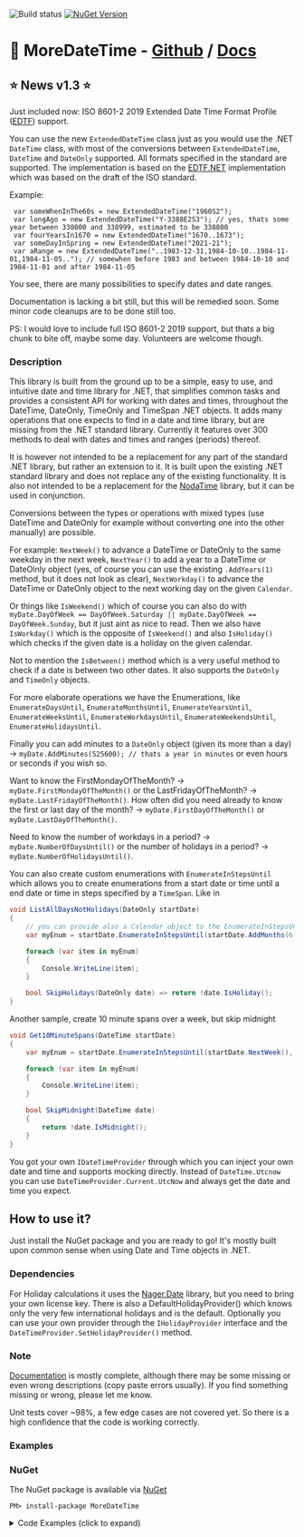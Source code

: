 ![Build status](https://github.com/Hefaistos68/MoreDateTime/actions/workflows/dotnet.yml/badge.svg)
[![NuGet Version](http://img.shields.io/nuget/v/MoreDateTime.svg?style=flat)](https://www.nuget.org/packages/MoreDateTime/) 

# :date: MoreDateTime - [Github](https://github.com/Hefaistos68/MoreDateTime) / [Docs](https://hefaistos68.github.io/MoreDateTime/)

## :star: News v1.3 :star: ##
Just included now: ISO 8601-2 2019 Extended Date Time Format Profile ([EDTF](http://www.loc.gov/standards/datetime/)) support.

You can use the new `ExtendedDateTime` class just as you would use the .NET `DateTime` class, with most of the conversions between `ExtendedDateTime`, `DateTime` and `DateOnly` supported. 
All formats specified in the standard are supported. The implementation is based on the [EDTF.NET](https://github.com/nharren/ExtendedDateTimeFormat) implementation which was based on the draft of the ISO standard.

Example:
```
 var someWhenInThe60s = new ExtendedDateTime("1960S2");
 var longAgo = new ExtendedDateTime("Y-3388E2S3"); // yes, thats some year between 338000 and 338999, estimated to be 338800
 var fourYearsIn1670 = new ExtendedDateTime("1670..1673");
 var someDayInSpring = new ExtendedDateTime("2021-21");
 var aRange = new ExtendedDateTime("..1983-12-31,1984-10-10..1984-11-01,1984-11-05.."); // somewhen before 1983 and between 1984-10-10 and 1984-11-01 and after 1984-11-05
```

You see, there are many possibilities to specify dates and date ranges. 

Documentation is lacking a bit still, but this will be remedied soon. Some minor code cleanups are to be done still too.

PS: I would love to include full ISO 8601-2 2019 support, but thats a big chunk to bite off, maybe some day. Volunteers are welcome though.

### Description 
This library is built from the ground up to be a simple, easy to use, and intuitive date and time library for .NET, that simplifies common tasks and provides a consistent API for working with dates and times, throughout the DateTime, DateOnly, TimeOnly and TimeSpan .NET objects. It adds many operations that one expects to find in a date and time library, but are missing from the .NET standard library. Currently it features over 300 methods to deal with dates and times and ranges (periods) thereof.

It is however not intended to be a replacement for any part of the standard .NET library, but rather an extension to it. It is built upon the existing .NET standard library and does not replace any of the existing functionality. It is also not intended to be a replacement for the [NodaTime](https://nodatime.org/) library, but it can be used in conjunction.

Conversions between the types or operations with mixed types (use DateTime and DateOnly for example without converting one into the other manually) are possible.

For example: `NextWeek()` to advance a DateTime or DateOnly to the same weekday in the next week, `NextYear()` to add a year to a DateTime or DateOlnly object (yes, of course you can use the existing `.AddYears(1)` method, but it does not look as clear), `NextWorkday()` to advance the DateTime or DateOnly object to the next working day on the given `Calendar`.

Or things like `IsWeekend()` which of course you can also do with `myDate.DayOfWeek == DayOfWeek.Saturday || myDate.DayOfWeek == DayOfWeek.Sunday`, but it just aint as nice to read. Then we also have `IsWorkday()` which is the opposite of `IsWeekend()` and also `IsHoliday()` which checks if the given date is a holiday on the given calendar.

Not to mention the `IsBetween()` method which is a very useful method to check if a date is between two other dates. It also supports the `DateOnly` and `TimeOnly` objects. 

For more elaborate operations we have the Enumerations, like `EnumerateDaysUntil`, `EnumerateMonthsUntil`, `EnumerateYearsUntil`, `EnumerateWeeksUntil`, `EnumerateWorkdaysUntil`, `EnumerateWeekendsUntil`, `EnumerateHolidaysUntil`.

Finally you can add minutes to a `DateOnly` object (given its more than a day) -> `myDate.AddMinutes(525600); // thats a year in minutes` or even hours or seconds if you wish so.

Want to know the FirstMondayOfTheMonth? -> `myDate.FirstMondayOfTheMonth()` or the LastFridayOfTheMonth? -> `myDate.LastFridayOfTheMonth()`. How often did you need already to know the first or last day of the month? -> `myDate.FirstDayOfTheMonth()` or `myDate.LastDayOfTheMonth()`.

Need to know the number of workdays in a period? -> `myDate.NumberOfDaysUntil()` or the number of holidays in a period? -> `myDate.NumberOfHolidaysUntil()`.

You can also create custom enumerations with `EnumerateInStepsUntil` which allows you to create enumerations from a start date or time until a end date or time in steps specified by a `TimeSpan`. Like in 
```cs
void ListAllDaysNotHolidays(DateOnly startDate)
{
	// you can provide also a Calendar object to the EnumerateInStepsUntil method if the current Culture is not adequate
	var myEnum = startDate.EnumerateInStepsUntil(startDate.AddMonths(6), TimeSpan.FromDays(1), SkipHolidays);

	foreach (var item in myEnum)
	{
		Console.WriteLine(item);
	}

	bool SkipHolidays(DateOnly date) => return !date.IsHoliday();
}

```
Another sample, create 10 minute spans over a week, but skip midnight
```cs
void Get10MinuteSpans(DateTime startDate)
{
	var myEnum = startDate.EnumerateInStepsUntil(startDate.NextWeek(), TimeSpan.FromMinutes(10), SkipMidnight);

	foreach (var item in myEnum)
	{
		Console.WriteLine(item);
	}

	bool SkipMidnight(DateTime date)
	{
		return !date.IsMidnight();
	}
}
```

You got your own `IDateTimeProvider` through which you can inject your own date and time and supports mocking directly. Instead of `DateTime.Utcnow` you can use `DateTimeProvider.Current.UtcNow` and always get the date and time you expect.

## How to use it?

Just install the NuGet package and you are ready to go! It's mostly built upon common sense when using Date and Time objects in .NET.

### Dependencies

For Holiday calculations it uses the [Nager.Date](https://github.com/nager/nager.date) library, but you need to bring your own license key. There is also a DefaultHolidayProvider() which knows only the very few international holidays and is the default. Optionally you can use your own provider through the `IHolidayProvider` interface and the `DateTimeProvider.SetHolidayProvider()` method. 

### Note

[Documentation](https://hefaistos68.github.io/MoreDateTime/) is mostly complete, although there may be some missing or even wrong descriptions (copy paste errors usually). If you find something missing or wrong, please let me know.

Unit tests cover ~98%, a few edge cases are not covered yet. So there is a high confidence that the code is working correctly.	

### Examples


### NuGet
The NuGet package is available via [NuGet](https://www.nuget.org/packages/MoreDateTime)<br>

```
PM> install-package MoreDateTime
```

<details>
  <summary>Code Examples (click to expand)</summary>
  

## Examples for .NET (NuGet package)

_coming soon_

### Example 1 - tbd
```cs

 --> code sample here, coming asap
```

</details>

